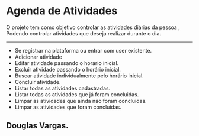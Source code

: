 # Agenda de Atividades
O projeto tem como objetivo controlar as atividades diárias da pessoa , Podendo controlar atividades que deseja realizar durante o dia.

* * * 

- Se registrar na plataforma ou entrar com user existente.
- Adicionar atividade
- Editar atividade passando o horário inicial.
- Excluir atividade passando o horário inicial.
- Buscar atividade individualmente pelo horário inicial.
- Concluir atividade.
- Listar todas as atividades cadastradas.
- Listar todas as atividades que já foram concluidas.
- Limpar as atividades que ainda não foram concluidas.
- Limpar as atividades que foram concluidas.



## Douglas Vargas.

